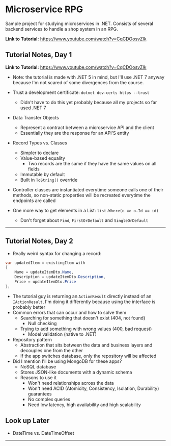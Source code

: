 # Microservice RPG

Sample project for studying microservices in .NET. Consists of several backend services to handle a shop system in an RPG.

**Link to Tutorial:** https://www.youtube.com/watch?v=CqCDOosvZIk

## Tutorial Notes, Day 1

**Link to Tutorial:** https://www.youtube.com/watch?v=CqCDOosvZIk
- Note: the tutorial is made with .NET 5 in mind, but I'll use .NET 7 anyway because I'm not scared of some divergences from the course.

- Trust a development certificate: `dotnet dev-certs https --trust`
  - Didn't have to do this yet probably because all my projects so far used .NET 7
- Data Transfer Objects
  - Represent a contract between a microservice API and the client
  - Essentially they are the response for an API'S entity
- Record Types vs. Classes
  - Simpler to declare
  - Value-based equality
    - Two records are the same if they have the same values on all fields
  - Immutable by default
  - Built in `ToString()` override
- Controller classes are instantiated everytime someone calls one of their methods, so non-static properties will be recreated everytime the endpoints are called
- One more way to get elements in a List: `list.Where(o => o.Id == id)`
  - Don't forget about `Find`, `FirstOrDefault` and `SingleOrDefault`

---
## Tutorial Notes, Day 2
- Really weird syntax for changing a record:
```csharp
var updatedItem = existingItem with
{
    Name = updateItemDto.Name,
    Description = updateItemDto.Description,
    Price = updateItemDto.Price
};
```
- The tutorial guy is returning an `ActionResult` directly instead of an `IActionResult`, I'm doing it differently because using the interface is probably better
- Common errors that can occur and how to solve them
  - Searching for something that doesn't exist (404, not found)
    - Null checking
  - Trying to add something with wrong values (400, bad request)
    - Model validation (native to .NET)
- Repository pattern
  - Abstraction that sits between the data and business layers and decouples one from the other
  - If the app switches database, only the repository will be affected
- Did I mention I'll be using MongoDB for these apps?
  - NoSQL database
  - Stores JSON-like documents with a dynamic schema
  - Reasons to use it
    - Won't need relationships across the data
    - Won't need ACID (Atomicity, Consistency, Isolation, Durability) guarantees
    - No complex queries
    - Need low latency, high availability and high scalability

## Look up Later
- DateTime vs. DateTimeOffset

---
